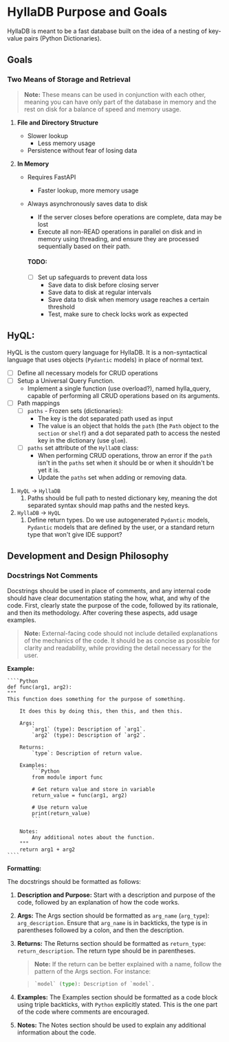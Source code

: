# HyllaDB Purpose and Goals

HyllaDB is meant to be a fast database built on the idea of a nesting of key-value pairs (Python Dictionaries).

## Goals

### Two Means of Storage and Retrieval

> **Note:** These means can be used in conjunction with each other, meaning you can have only part of the database in memory and the rest on disk for a balance of speed and memory usage.

1. **File and Directory Structure**

    - Slower lookup
        - Less memory usage
    - Persistence without fear of losing data

2. **In Memory**

    - Requires FastAPI
        - Faster lookup, more memory usage
    - Always asynchronously saves data to disk

        - If the server closes before operations are complete, data may be lost
        - Execute all non-READ operations in parallel on disk and in memory using threading, and ensure they are processed sequentially based on their path.

        #### TODO:

        - [ ] Set up safeguards to prevent data loss
            - Save data to disk before closing server
            - Save data to disk at regular intervals
            - Save data to disk when memory usage reaches a certain threshold
            - Test, make sure to check locks work as expected

## HyQL:

HyQL is the custom query language for HyllaDB. It is a non-syntactical language that uses objects (`Pydantic` models) in place of normal text.

-   [ ] Define all necessary models for CRUD operations
-   [ ] Setup a Universal Query Function.
    -   Implement a single function (use overload?), named hylla_query, capable of performing all CRUD operations based on its arguments.
-   [ ] Path mappings
    -   [ ] `paths` - Frozen sets (dictionaries):
        -   The key is the dot separated path used as input
        -   The value is an object that holds the `path` (the `Path` object to the `section` or `shelf`) and a dot separated path to access the nested key in the dictionary (use `glom`).
    -   [ ] `paths` set attribute of the `HyllaDB` class:
        -   When performing CRUD operations, throw an error if the `path` isn't in the `paths` set when it should be or when it shouldn't be yet it is.
        -   Update the `paths` set when adding or removing data.

1. `HyQL` -> `HyllaDB`
    1. Paths should be full path to nested dictionary key, meaning the dot separated syntax should map paths and the nested keys.
2. `HyllaDB` -> `HyQL`
    1. Define return types. Do we use autogenerated `Pydantic` models, `Pydantic` models that are defined by the user, or a standard return type that won't give IDE support?

## Development and Design Philosophy

### Docstrings Not Comments

Docstrings should be used in place of comments, and any internal code should have clear documentation stating the how, what, and why of the code. First, clearly state the purpose of the code, followed by its rationale, and then its methodology. After covering these aspects, add usage examples.

> **Note:** External-facing code should not include detailed explanations of the mechanics of the code. It should be as concise as possible for clarity and readability, while providing the detail necessary for the user.

**Example:**

    ````Python
    def func(arg1, arg2):
    """
    This function does something for the purpose of something.

        It does this by doing this, then this, and then this.

        Args:
            `arg1` (type): Description of `arg1`.
            `arg2` (type): Description of `arg2`.

        Returns:
            `type`: Description of return value.

        Examples:
            ```Python
            from module import func

            # Get return value and store in variable
            return_value = func(arg1, arg2)

            # Use return value
            print(return_value)
            ```

        Notes:
            Any additional notes about the function.
        """
        return arg1 + arg2
    ````

**Formatting:**

The docstrings should be formatted as follows:

1. **Description and Purpose:** Start with a description and purpose of the code, followed by an explanation of how the code works.
2. **Args:** The Args section should be formatted as `arg_name` (`arg_type`): `arg_description`. Ensure that `arg_name` is in backticks, the type is in parentheses followed by a colon, and then the description.
3. **Returns:** The Returns section should be formatted as `return_type`: `return_description`. The return type should be in parentheses.

    > **Note:** If the return can be better explained with a name, follow the pattern of the Args section. For instance:

    > ```Python
    > `model` (type): Description of `model`.
    > ```

4. **Examples:** The Examples section should be formatted as a code block using triple backticks, with `Python` explicitly stated. This is the one part of the code where comments are encouraged.
5. **Notes:** The Notes section should be used to explain any additional information about the code.
